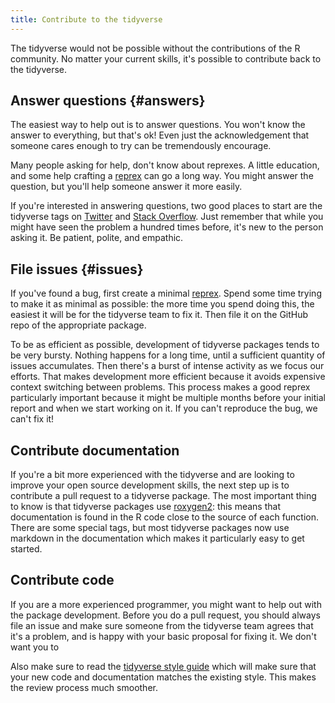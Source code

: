 ```yaml
---
title: Contribute to the tidyverse
---
```


The tidyverse would not be possible without the contributions of the R community. No matter your current skills, it's possible to contribute back to the tidyverse. 

## Answer questions {#answers}

The easiest way to help out is to answer questions. You won't know the answer to everything, but that's ok! Even just the acknowledgement that someone cares enough to try can be tremendously encourage.

Many people asking for help, don't know about reprexes. A little education, and some help crafting a [reprex](/help#reprex) can go a long way. You might answer the question, but you'll help someone answer it more easily. 

If you're interested in answering questions, two good places to start are the tidyverse tags on [Twitter](https://twitter.com/search?q=%23tidyverse) and [Stack Overflow](https://stackoverflow.com/questions/tagged/tidyverse?sort=newest). Just remember that while you might have seen the problem a hundred times before, it's new to the person asking it. Be patient, polite, and empathic.

## File issues {#issues}

If you've found a bug, first create a minimal [reprex](/help#reprex). Spend some time trying to make it as minimal as possible: the more time you spend doing this, the easiest it will be for the tidyverse team to fix it. Then file it on the GitHub repo of the appropriate package.

To be as efficient as possible, development of tidyverse packages tends to be very bursty. Nothing happens for a long time, until a sufficient quantity of issues accumulates. Then there's a burst of intense activity as we focus our efforts. That makes development more efficient because it avoids expensive context switching between problems. This process makes a good reprex particularly important because it might be multiple months before your initial report and when we start working on it. If you can't reproduce the bug, we can't fix it!

## Contribute documentation 

If you're a bit more experienced with the tidyverse and are looking to improve your open source development skills, the next step up is to contribute a pull request to a tidyverse package. The most important thing to know is that tidyverse packages use [roxygen2](https://github.com/klutometis/roxygen): this means that documentation is found in the R code close to the source of each function. There are some special tags, but most tidyverse packages now use markdown in the documentation which makes it particularly easy to get started.

## Contribute code

If you are a more experienced programmer, you might want to help out with the package development. Before you do a pull request, you should always file an issue and make sure someone from the tidyverse team agrees that it's a problem, and is happy with your basic proposal for fixing it. We don't want you to  

Also make sure to read the [tidyverse style guide](http://style.tidyverse.org/) which will make sure that your new code and documentation matches the existing style. This makes the review process much smoother.
